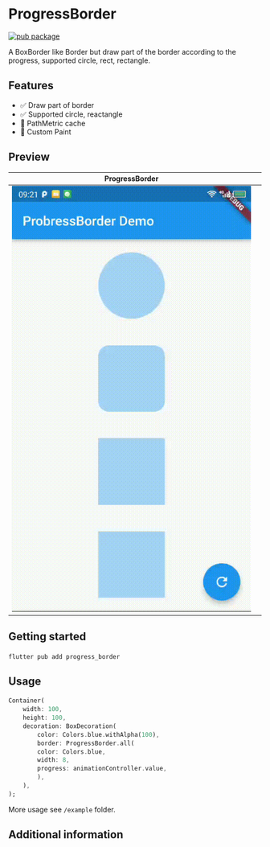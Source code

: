 ProgressBorder
===================================
<a href="https://pub.dev/packages/progress_border">
    <img src="https://img.shields.io/pub/v/progress_border.svg" alt="pub package" />
</a>

A BoxBorder like Border but draw part of the border according to the progress, supported circle, rect, rectangle.

## Features

- ✅ Draw part of border
- ✅ Supported circle, reactangle
- 🚧 PathMetric cache
- 🚧 Custom Paint

## Preview

|ProgressBorder| |
|:-:|:-:|
|![toast](preview/preview.gif)| |

## Getting started

`flutter pub add progress_border`

## Usage

```dart
Container(
    width: 100,
    height: 100,
    decoration: BoxDecoration(
        color: Colors.blue.withAlpha(100),
        border: ProgressBorder.all(
        color: Colors.blue,
        width: 8,
        progress: animationController.value,
        ),
    ),
);
```

More usage see `/example` folder.

## Additional information


